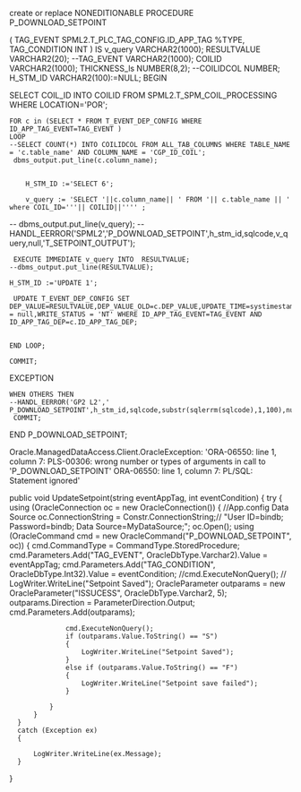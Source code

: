 create or replace NONEDITIONABLE PROCEDURE       P_DOWNLOAD_SETPOINT

(
 TAG_EVENT SPML2.T_PLC_TAG_CONFIG.ID_APP_TAG %TYPE,
 TAG_CONDITION INT
)
IS
    v_query VARCHAR2(1000);
    RESULTVALUE VARCHAR2(20);
    --TAG_EVENT VARCHAR2(1000);
    COILID VARCHAR2(1000);
    THICKNESS_ls NUMBER(8,2);
    --COILIDCOL NUMBER;
    H_STM_ID VARCHAR2(100):=NULL;
BEGIN

   SELECT COIL_ID INTO COILID FROM SPML2.T_SPM_COIL_PROCESSING	WHERE LOCATION='POR';
   
    FOR c in (SELECT * FROM T_EVENT_DEP_CONFIG WHERE ID_APP_TAG_EVENT=TAG_EVENT ) 
    LOOP
    --SELECT COUNT(*) INTO COILIDCOL FROM ALL_TAB_COLUMNS WHERE TABLE_NAME = 'c.table_name' AND COLUMN_NAME = 'CGP_ID_COIL';
     dbms_output.put_line(c.column_name);
   

        H_STM_ID :='SELECT 6';

        v_query := 'SELECT '||c.column_name|| ' FROM '|| c.table_name || ' where COIL_ID='''|| COILID||'''' ;
 
   -- dbms_output.put_line(v_query);
    -- HANDL_EERROR('SPML2','P_DOWNLOAD_SETPOINT',h_stm_id,sqlcode,v_query,null,'T_SETPOINT_OUTPUT');

     EXECUTE IMMEDIATE v_query INTO  RESULTVALUE;
    --dbms_output.put_line(RESULTVALUE);

    H_STM_ID :='UPDATE 1';

     UPDATE T_EVENT_DEP_CONFIG SET DEP_VALUE=RESULTVALUE,DEP_VALUE_OLD=c.DEP_VALUE,UPDATE_TIME=systimestamp,WRITE_TIME = null,WRITE_STATUS = 'NT' WHERE ID_APP_TAG_EVENT=TAG_EVENT AND ID_APP_TAG_DEP=c.ID_APP_TAG_DEP;


    END LOOP;

    COMMIT;

EXCEPTION

    WHEN OTHERS THEN 
    --HANDL_EERROR('GP2 L2',' P_DOWNLOAD_SETPOINT',h_stm_id,sqlcode,substr(sqlerrm(sqlcode),1,100),null,'T_EVENT_TRACKING');
     COMMIT;
END P_DOWNLOAD_SETPOINT;

Oracle.ManagedDataAccess.Client.OracleException: 'ORA-06550: line 1, column 7:
PLS-00306: wrong number or types of arguments in call to 'P_DOWNLOAD_SETPOINT'
ORA-06550: line 1, column 7:
PL/SQL: Statement ignored'

  public void UpdateSetpoint(string eventAppTag, int eventCondition)
  {
      try
      {
          using (OracleConnection oc = new OracleConnection())
          {
              //App.config Data Source
              oc.ConnectionString = Constr.ConnectionString;// "User ID=bindb; Password=bindb; Data Source=MyDataSource;";
              oc.Open();
              using (OracleCommand cmd = new OracleCommand("P_DOWNLOAD_SETPOINT", oc))
              {
                  cmd.CommandType = CommandType.StoredProcedure;
                  cmd.Parameters.Add("TAG_EVENT", OracleDbType.Varchar2).Value = eventAppTag;
                  cmd.Parameters.Add("TAG_CONDITION", OracleDbType.Int32).Value = eventCondition;
                  //cmd.ExecuteNonQuery();
                 // LogWriter.WriteLine("Setpoint Saved");
                  OracleParameter outparams = new OracleParameter("ISSUCESS", OracleDbType.Varchar2, 5);
                  outparams.Direction = ParameterDirection.Output;
                  cmd.Parameters.Add(outparams);

                  cmd.ExecuteNonQuery();
                  if (outparams.Value.ToString() == "S")
                  {
                      LogWriter.WriteLine("Setpoint Saved");
                  }
                  else if (outparams.Value.ToString() == "F")
                  {
                      LogWriter.WriteLine("Setpoint save failed");
                  }

              }
          }
      }
      catch (Exception ex)
      {

          LogWriter.WriteLine(ex.Message);
      }
  }
       
